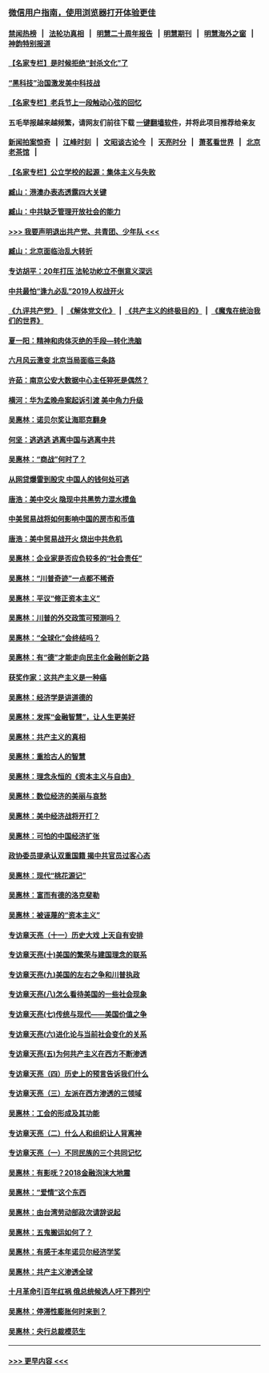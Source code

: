 ### [微信用户指南，使用浏览器打开体验更佳](https://github.com/gfw-breaker/banned-news1/blob/master/indexes/wechat-guide.md?t=0)
#### [禁闻热榜](热点新闻.md?t=0)  &nbsp;&nbsp;|&nbsp;&nbsp; [法轮功真相](https://github.com/gfw-breaker/truth/blob/master/README.md?t=0) &nbsp;&nbsp;|&nbsp;&nbsp; [明慧二十周年报告](https://github.com/gfw-breaker/mh-reports/blob/master/README.md?t=0) &nbsp;&nbsp;|&nbsp;&nbsp;[明慧期刊](https://github.com/gfw-breaker/mh-qikan) &nbsp;&nbsp;|&nbsp;&nbsp; [明慧海外之窗](https://github.com/gfw-breaker/mh-news/blob/master/README.md?t=0) &nbsp;&nbsp;|&nbsp;&nbsp; [神韵特别报道](https://github.com/gfw-breaker/mh-news/blob/master/shenyun.md?t=0)
#### [【名家专栏】是时候拒绝“封杀文化”了](../pages/nsc423/n11814093.md?t=02120433) 
#### [“黑科技”治国激发美中科技战](../pages/nsc423/n11638056.md?t=02120433) 
#### [【名家专栏】老兵节上一段触动心弦的回忆](../pages/nsc423/n11646016.md?t=02120433) 
#### 五毛举报越来越频繁，请网友们前往下载 [一键翻墙软件](https://github.com/gfw-breaker/ssr-accounts)，并将此项目推荐给亲友
#### [新闻拍案惊奇](https://github.com/gfw-breaker/banned-news1/blob/master/pages/link4.md) &nbsp;&nbsp;|&nbsp;&nbsp; [江峰时刻](https://github.com/gfw-breaker/banned-news1/blob/master/pages/link4.md) &nbsp;&nbsp;|&nbsp;&nbsp; [文昭谈古论今](https://github.com/gfw-breaker/banned-news1/blob/master/pages/link4.md) &nbsp;&nbsp;|&nbsp;&nbsp; [天亮时分](https://github.com/gfw-breaker/banned-news1/blob/master/pages/link4.md) &nbsp;&nbsp;|&nbsp;&nbsp; [萧茗看世界](https://github.com/gfw-breaker/banned-news1/blob/master/pages/link4.md) &nbsp;&nbsp;|&nbsp;&nbsp; [北京老茶馆](https://github.com/gfw-breaker/banned-news1/blob/master/pages/link4.md) &nbsp;&nbsp;|&nbsp;&nbsp; 
#### [【名家专栏】公立学校的起源：集体主义与失败](../pages/nsc423/n11601833.md?t=02120433) 
#### [臧山：港澳办表态透露四大关键](../pages/nsc423/n11421628.md?t=02120433) 
#### [臧山：中共缺乏管理开放社会的能力](../pages/nsc423/n11407457.md?t=02120433) 
#### [>>> 我要声明退出共产党、共青团、少年队 <<<](https://github.com/begood0513/goodnews/blob/master/quit/letter.md) 
#### [臧山：北京面临治乱大转折](../pages/nsc423/n11406895.md?t=02120433) 
#### [专访胡平：20年打压 法轮功屹立不倒意义深远](../pages/nsc423/n11398800.md?t=02120433) 
#### [中共最怕“逢九必乱”2019人权战开火](../pages/nsc423/n11385248.md?t=02120433) 
#### [《九评共产党》](https://github.com/begood0513/9ping.md/blob/master/README.md) &nbsp;|&nbsp; [《解体党文化》](../../../../jtdwh.md/blob/master/README.md)  &nbsp;|&nbsp; [《共产主义的终极目的》](../../../../gczydzjmd.md/blob/master/README.md) &nbsp;|&nbsp; [《魔鬼在统治我们的世界》](../../../../mgztzwmdsj.md/blob/master/README.md) 
#### [夏一阳：精神和肉体灭绝的手段—转化洗脑](../pages/nsc423/n11368250.md?t=02120433) 
#### [六月风云激变 北京当局面临三条路](../pages/nsc423/n11313668.md?t=02120433) 
#### [许茹：南京公安大数据中心主任猝死是偶然？](../pages/nsc423/n11064744.md?t=02120433) 
#### [横河：华为孟晚舟案起诉引渡 美中角力升级](../pages/nsc423/n11027230.md?t=02120433) 
#### [吴惠林：诺贝尔奖让海耶克翻身](../pages/nsc423/n10890049.md?t=02120433) 
#### [何坚：逃逃逃 逃离中国与逃离中共](../pages/nsc423/n10592891.md?t=02120433) 
#### [吴惠林：“商战”何时了？](../pages/nsc423/n10573558.md?t=02120433) 
#### [从网贷爆雷到股灾 中国人的钱何处可逃](../pages/nsc423/n10572800.md?t=02120433) 
#### [唐浩：美中交火 隐现中共黑势力混水摸鱼](../pages/nsc423/n10544040.md?t=02120433) 
#### [中美贸易战将如何影响中国的房市和币值](../pages/nsc423/n10543697.md?t=02120433) 
#### [唐浩：美中贸易战开火 烧出中共危机](../pages/nsc423/n10540126.md?t=02120433) 
#### [吴惠林：企业家是否应负较多的“社会责任”](../pages/nsc423/n10535022.md?t=02120433) 
#### [吴惠林：“川普奇迹”一点都不稀奇](../pages/nsc423/n10512808.md?t=02120433) 
#### [吴惠林：平议“修正资本主义”](../pages/nsc423/n10495724.md?t=02120433) 
#### [吴惠林：川普的外交政策可预测吗？](../pages/nsc423/n10462387.md?t=02120433) 
#### [吴惠林：“全球化”会终结吗？](../pages/nsc423/n10452838.md?t=02120433) 
#### [吴惠林：有“德”才能走向民主化金融创新之路](../pages/nsc423/n10432292.md?t=02120433) 
#### [获奖作家：这共产主义是一种癌](../pages/nsc423/n10431541.md?t=02120433) 
#### [吴惠林：经济学是讲道德的](../pages/nsc423/n10398014.md?t=02120433) 
#### [吴惠林：发挥“金融智慧”，让人生更美好](../pages/nsc423/n10375019.md?t=02120433) 
#### [吴惠林：共产主义的真相](../pages/nsc423/n10351394.md?t=02120433) 
#### [吴惠林：重拾古人的智慧](../pages/nsc423/n10337691.md?t=02120433) 
#### [吴惠林：理念永恒的《资本主义与自由》](../pages/nsc423/n10316274.md?t=02120433) 
#### [吴惠林：数位经济的美丽与哀愁](../pages/nsc423/n10292946.md?t=02120433) 
#### [吴惠林：美中经济战将开打？](../pages/nsc423/n10258825.md?t=02120433) 
#### [吴惠林：可怕的中国经济扩张](../pages/nsc423/n10219147.md?t=02120433) 
#### [政协委员提承认双重国籍 揭中共官员过客心态](../pages/nsc423/n10208809.md?t=02120433) 
#### [吴惠林：现代“桃花源记”](../pages/nsc423/n10185234.md?t=02120433) 
#### [吴惠林：富而有德的洛克斐勒](../pages/nsc423/n10142264.md?t=02120433) 
#### [吴惠林：被诬蔑的“资本主义”](../pages/nsc423/n10124816.md?t=02120433) 
#### [专访章天亮（十一）历史大戏 上天自有安排](../pages/nsc423/n10094905.md?t=02120433) 
#### [专访章天亮(十)美国的繁荣与建国理念的联系](../pages/nsc423/n10094899.md?t=02120433) 
#### [专访章天亮(九)美国的左右之争和川普执政](../pages/nsc423/n10094889.md?t=02120433) 
#### [专访章天亮(八)怎么看待美国的一些社会现象](../pages/nsc423/n10094857.md?t=02120433) 
#### [专访章天亮(七)传统与现代——美国价值之争](../pages/nsc423/n10093140.md?t=02120433) 
#### [专访章天亮(六)进化论与当前社会变化的关系](../pages/nsc423/n10092036.md?t=02120433) 
#### [专访章天亮(五)为何共产主义在西方不断渗透](../pages/nsc423/n10083620.md?t=02120433) 
#### [专访章天亮（四）历史上的预言告诉我们什么](../pages/nsc423/n10083606.md?t=02120433) 
#### [专访章天亮（三）左派在西方渗透的三领域](../pages/nsc423/n10081115.md?t=02120433) 
#### [吴惠林：工会的形成及其功能](../pages/nsc423/n10080633.md?t=02120433) 
#### [专访章天亮（二）什么人和组织让人背离神](../pages/nsc423/n10076637.md?t=02120433) 
#### [专访章天亮（一）不同民族的三个共同记忆](../pages/nsc423/n10074188.md?t=02120433) 
#### [吴惠林：有影呒？2018金融泡沫大地震](../pages/nsc423/n10040534.md?t=02120433) 
#### [吴惠林：“爱情”这个东西](../pages/nsc423/n10019423.md?t=02120433) 
#### [吴惠林：由台湾劳动部政次请辞说起](../pages/nsc423/n9979679.md?t=02120433) 
#### [吴惠林：五鬼搬运如何了？](../pages/nsc423/n9925338.md?t=02120433) 
#### [吴惠林：有感于本年诺贝尔经济学奖](../pages/nsc423/n9871883.md?t=02120433) 
#### [吴惠林：共产主义渗透全球](../pages/nsc423/n9812748.md?t=02120433) 
#### [十月革命引百年红祸 俄总统候选人吁下葬列宁](../pages/nsc423/n9810182.md?t=02120433) 
#### [吴惠林：停滞性膨胀何时来到？](../pages/nsc423/n9764136.md?t=02120433) 
#### [吴惠林：央行总裁模范生](../pages/nsc423/n9728134.md?t=02120433) 

----
#### [ >>> 更早内容 <<< ](../indexes/nsc423-earlier.md)

